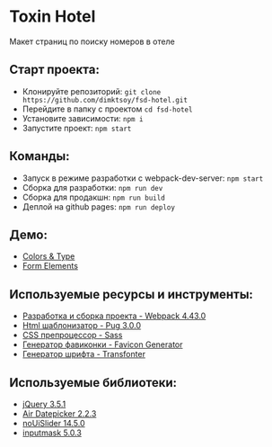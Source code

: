# Toxin Hotel

Макет страниц по поиску номеров в отеле

## Старт проекта:
- Клонируйте репозиторий: `git clone https://github.com/dimktsoy/fsd-hotel.git`
- Перейдите в папку с проектом `cd fsd-hotel`
- Установите зависимости: `npm i`
- Запустите проект: `npm start`

## Команды:
- Запуск в режиме разработки с webpack-dev-server: `npm start`
- Сборка для разработки: `npm run dev`
- Сборка для продакшн: `npm run build`
- Деплой на github pages: `npm run deploy`

## Демо:
- [Colors & Type](https://dimktsoy.github.io/fsd-hotel/colors-type.html)
- [Form Elements](https://dimktsoy.github.io/fsd-hotel/form-elements.html)

## Используемые ресурсы и инструменты:
- [Разработка и сборка проекта - Webpack 4.43.0](https://webpack.js.org/)
- [Html шаблонизатор - Pug 3.0.0](https://pugjs.org/api/getting-started.html)
- [CSS препроцессор - Sass](https://sass-lang.com/)
- [Генератор фавиконки - Favicon Generator](https://realfavicongenerator.net/)
- [Генератор шрифта - Transfonter](https://transfonter.org/)

## Используемые библиотеки:
- [jQuery 3.5.1](https://jquery.com/)
- [Air Datepicker 2.2.3](http://t1m0n.name/air-datepicker/docs/index-ru.html)
- [noUiSlider 14.5.0](https://refreshless.com/nouislider/)
- [inputmask 5.0.3](https://github.com/RobinHerbots/Inputmask)
